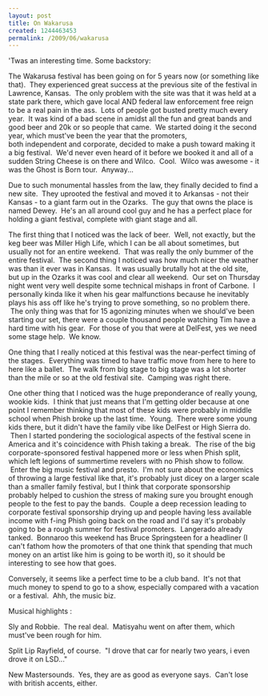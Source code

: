 ```yaml
--- 
layout: post
title: On Wakarusa
created: 1244463453
permalink: /2009/06/wakarusa
---
```

'Twas an interesting time.  Some backstory:

The Wakarusa festival has been going on for 5 years now (or something like that).  They experienced great success at the previous site of the festival in Lawrence, Kansas.  The only problem with the site was that it was held at a state park there, which gave local AND federal law enforcement free reign to be a real pain in the ass.  Lots of people got busted pretty much every year.  It was kind of a bad scene in amidst all the fun and great bands and good beer and 20k or so people that came.  We started doing it the second year, which must've been the year that the promoters, both independent and corporate, decided to make a push toward making it a big festival.  We'd never even heard of it before we booked it and all of a sudden String Cheese is on there and Wilco.  Cool.  Wilco was awesome - it was the Ghost is Born tour.  Anyway...

Due to such monumental hassles from the law, they finally decided to find a new site.  They uprooted the festival and moved it to Arkansas - not their Kansas - to a giant farm out in the Ozarks.  The guy that owns the place is named Dewey.  He's an all around cool guy and he has a perfect place for holding a giant festival, complete with giant stage and all.

The first thing that I noticed was the lack of beer.  Well, not exactly, but the keg beer was Miller High Life, which I can be all about sometimes, but usually not for an entire weekend.  That was really the only bummer of the entire festival.  The second thing I noticed was how much nicer the weather was than it ever was in Kansas.  It was usually brutally hot at the old site, but up in the Ozarks it was cool and clear all weekend.  Our set on Thursday night went very well despite some technical mishaps in front of Carbone.  I personally kinda like it when his gear malfunctions because he inevitably plays his ass off like he's trying to prove something, so no problem there.  The only thing was that for 15 agonizing minutes when we should've been starting our set, there were a couple thousand people watching Tim have a hard time with his gear.  For those of you that were at DelFest, yes we need some stage help.  We know.

One thing that I really noticed at this festival was the near-perfect timing of the stages.  Everything was timed to have traffic move from here to here to here like a ballet.  The walk from big stage to big stage was a lot shorter than the mile or so at the old festival site.  Camping was right there.

One other thing that I noticed was the huge preponderance of really young, wookie kids.  I think that just means that I'm getting older because at one point I remember thinking that most of these kids were probably in middle school when Phish broke up the last time.  Young.  There were some young kids there, but it didn't have the family vibe like DelFest or High Sierra do.  Then I started pondering the sociological aspects of the festival scene in America and it's coincidence with Phish taking a break.  The rise of the big corporate-sponsored festival happened more or less when Phish split, which left legions of summertime revelers with no Phish show to follow.  Enter the big music festival and presto.  I'm not sure about the economics of throwing a large festival like that, it's probably just dicey on a larger scale than a smaller family festival, but I think that corporate sponsorship probably helped to cushion the stress of making sure you brought enough people to the fest to pay the bands.  Couple a deep recession leading to corporate festival sponsorship drying up and people having less available income with f-ing Phish going back on the road and I'd say it's probably going to be a rough summer for festival promoters.  Langerado already tanked.  Bonnaroo this weekend has Bruce Springsteen for a headliner (I can't fathom how the promoters of that one think that spending that much money on an artist like him is going to be worth it), so it should be interesting to see how that goes.

Conversely, it seems like a perfect time to be a club band.  It's not that much money to spend to go to a show, especially compared with a vacation or a festival.  Ahh, the music biz.

Musical highlights :

Sly and Robbie.  The real deal.  Matisyahu went on after them, which must've been rough for him.

Split Lip Rayfield, of course.  "I drove that car for nearly two years, i even drove it on LSD..."

New Mastersounds.  Yes, they are as good as everyone says.  Can't lose with british accents, either.
